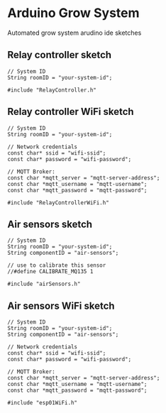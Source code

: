 # Arduino Grow System

Automated grow system arudino ide sketches

## Relay controller sketch
```
// System ID
String roomID = "your-system-id";

#include "RelayController.h"
```

## Relay controller WiFi sketch
```
// System ID
String roomID = "your-system-id";

// Network credentials
const char* ssid = "wifi-ssid";
const char* password = "wifi-password";

// MQTT Broker:
const char *mqtt_server = "mqtt-server-address";
const char *mqtt_username = "mqtt-username";
const char *mqtt_password = "mqtt-password";

#include "RelayControllerWiFi.h"
```

## Air sensors sketch
```
// System ID
String roomID = "your-system-id";
String componentID = "air-sensors";

// use to calibrate this sensor
//#define CALIBRATE_MQ135 1

#include "airSensors.h"
```

## Air sensors WiFi sketch
```
// System ID
String roomID = "your-system-id";
String componentID = "air-sensors";

// Network credentials
const char* ssid = "wifi-ssid";
const char* password = "wifi-password";

// MQTT Broker:
const char *mqtt_server = "mqtt-server-address";
const char *mqtt_username = "mqtt-username";
const char *mqtt_password = "mqtt-password";

#include "esp01WiFi.h"
```